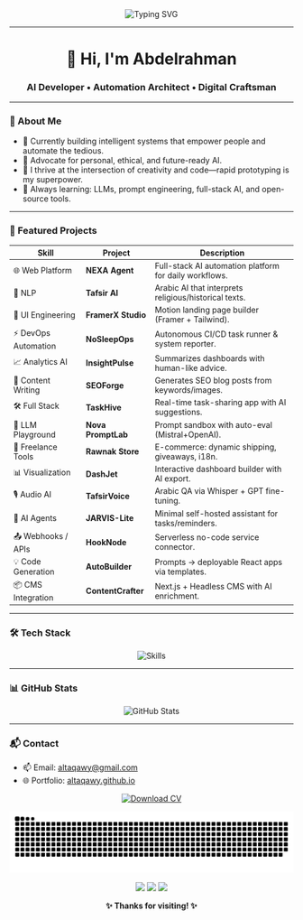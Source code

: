 <!-- GitHub Profile README -->

<div align="center">
  <img src="https://readme-typing-svg.demolab.com?font=Fira+Code&duration=3000&pause=1000&color=36BCF7&center=true&vCenter=true&width=435&lines=Welcome+to+Abdelrahman's+AI+Lab+%F0%9F%A7%A0;Crafting+code+with+vision+%F0%9F%94%A5;Merging+Humanity+%2B+AI+%F0%9F%92%BB;Let%27s+build+the+future+together+%F0%9F%9A%80" alt="Typing SVG" />
</div>

---

<h1 align="center">👋 Hi, I'm Abdelrahman</h1>
<h3 align="center"><strong>AI Developer • Automation Architect • Digital Craftsman</strong></h3>

---

### 🧠 About Me

- 🔭 Currently building intelligent systems that empower people and automate the tedious.
- 🤖 Advocate for personal, ethical, and future-ready AI.
- 🎨 I thrive at the intersection of creativity and code—rapid prototyping is my superpower.
- 🌱 Always learning: LLMs, prompt engineering, full-stack AI, and open-source tools.

---

### 🚀 Featured Projects

| Skill                | Project               | Description |
|----------------------|----------------------|-------------|
| 🌐 Web Platform      | **NEXA Agent**       | Full-stack AI automation platform for daily workflows. |
| 🧠 NLP               | **Tafsir AI**        | Arabic AI that interprets religious/historical texts. |
| 🎨 UI Engineering    | **FramerX Studio**   | Motion landing page builder (Framer + Tailwind). |
| ⚡ DevOps Automation | **NoSleepOps**       | Autonomous CI/CD task runner & system reporter. |
| 📈 Analytics AI      | **InsightPulse**     | Summarizes dashboards with human-like advice. |
| 🧾 Content Writing   | **SEOForge**         | Generates SEO blog posts from keywords/images. |
| 🛠️ Full Stack       | **TaskHive**         | Real-time task-sharing app with AI suggestions. |
| 🧠 LLM Playground    | **Nova PromptLab**   | Prompt sandbox with auto-eval (Mistral+OpenAI). |
| 💼 Freelance Tools   | **Rawnak Store**     | E-commerce: dynamic shipping, giveaways, i18n. |
| 📊 Visualization     | **DashJet**          | Interactive dashboard builder with AI export. |
| 🎙️ Audio AI         | **TafsirVoice**      | Arabic QA via Whisper + GPT fine-tuning. |
| 🧠 AI Agents         | **JARVIS-Lite**      | Minimal self-hosted assistant for tasks/reminders. |
| 📤 Webhooks / APIs   | **HookNode**         | Serverless no-code service connector. |
| 💡 Code Generation  | **AutoBuilder**      | Prompts → deployable React apps via templates. |
| 📦 CMS Integration  | **ContentCrafter**   | Next.js + Headless CMS with AI enrichment. |

---

### 🛠️ Tech Stack

<p align="center">
  <img src="https://skillicons.dev/icons?i=nextjs,ts,tailwind,firebase,openai,vscode,vercel,git,figma,linux,react,python,nodejs,docker" alt="Skills" />
</p>

---

### 📊 GitHub Stats

<p align="center">
  <img src="https://github-readme-stats.vercel.app/api?username=altaqawy&theme=dark&show_icons=true&hide_border=true&count_private=true" alt="GitHub Stats"/>
</p>

---

### 📬 Contact

- 📫 Email: [altaqawy@gmail.com](mailto:altaqawy@gmail.com)
- 🌐 Portfolio: [altaqawy.github.io](https://altaqawy.github.io)

<p align="center">
  <a href="https://github.com/altaqawy/altaqawy/blob/main/Abdelrahman_Altaqawy_Dev.pdf" download>
    <img src="https://img.shields.io/badge/Download_CV-blue?style=for-the-badge&logo=adobeacrobatreader" alt="Download CV" />
  </a>
</p>



<p align="center">
  <img src="https://github.com/Platane/snk/raw/output/github-contribution-grid-snake.svg" alt="Snake animation" />
</p>

<p align="center">
  <img src="https://media.giphy.com/media/QHE5gWI0QjqF2/giphy.gif" width="100" />
  <img src="https://media.giphy.com/media/LmNwrBhejkK9EFP504/giphy.gif" width="100" />
  <img src="https://media.giphy.com/media/kH1DBkPNyZPOk0BxrM/giphy.gif" width="100" />
</p>

<p align="center"><b>✨ Thanks for visiting! ✨</b></p>
